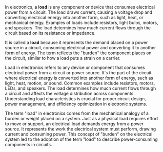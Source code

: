 In electronics, a **load** is any component or device that consumes electrical power from a circuit. The load draws current, causing a voltage drop and converting electrical energy into another form, such as light, heat, or mechanical energy. Examples of loads include resistors, light bulbs, motors, and speakers. The load determines how much current flows through the circuit based on its resistance or impedance.

It is called a **load** because it represents the demand placed on a power source in a circuit, consuming electrical power and converting it to another form of energy. The term reflects the "burden" the component places on the circuit, similar to how a load puts a strain on a carrier.

Load in electronics refers to any device or component that consumes electrical power from a circuit or power source. It's the part of the circuit where electrical energy is converted into another form of energy, such as light, heat, motion, or sound. Common examples include resistors, motors, LEDs, and speakers. The load determines how much current flows through a circuit and affects the voltage distribution across components. Understanding load characteristics is crucial for proper circuit design, power management, and efficiency optimization in electronic systems.

The term "load" in electronics comes from the mechanical analogy of a burden or weight placed on a system. Just as a physical load requires effort to move or support, an electrical load demands energy from a power source. It represents the work the electrical system must perform, drawing current and consuming power. This concept of "burden" on the electrical system led to the adoption of the term "load" to describe power-consuming components in circuits.

